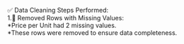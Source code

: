 ✅ Data Cleaning Steps Performed:
<br>
  1.🧹 Removed Rows with Missing Values:
  <br>
   *Price per Unit had 2 missing values.
  <br>
   *These rows were removed to ensure data completeness.

